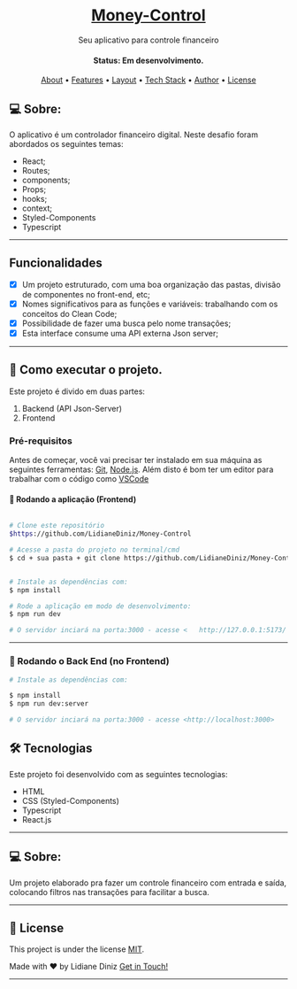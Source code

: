 <h1 align="center">
    <a href="#"> Money-Control </a>
</h1>

<p align="center"> Seu aplicativo para controle financeiro </p>

<h4 align="center"> 
	 Status: Em desenvolvimento.
</h4>

<p align="center">
 <a href="#-about">About</a> •
 <a href="#-Features">Features</a> •
 <a href="#-layout">Layout</a> • 
 <a href="#-tech-stack">Tech Stack</a> • 
 <a href="#-author">Author</a> • 
 <a href="#-license">License</a>

</p>

## 💻 Sobre:

O aplicativo é um controlador financeiro digital.
Neste desafio foram abordados os seguintes temas:

- React;
- Routes;
- components;
- Props;
- hooks;
- context;
- Styled-Components
- Typescript

---

## Funcionalidades

- [x] Um projeto estruturado, com uma boa organização das pastas, divisão de componentes no front-end, etc;
- [x] Nomes significativos para as funções e variáveis: trabalhando com os conceitos do Clean Code;
- [x] Possibilidade de fazer uma busca pelo nome transações;
- [x] Esta interface consume uma API externa Json server;

---

## 🚀 Como executar o projeto.

Este projeto é divido em duas partes:
1. Backend (API Json-Server) 
2. Frontend 


### Pré-requisitos

Antes de começar, você vai precisar ter instalado em sua máquina as seguintes ferramentas:
[Git](https://git-scm.com), [Node.js](https://nodejs.org/en/). 
Além disto é bom ter um editor para trabalhar com o código como [VSCode](https://code.visualstudio.com/)



#### 🎲 Rodando a aplicação (Frontend)

```bash

# Clone este repositório
$https://github.com/LidianeDiniz/Money-Control

# Acesse a pasta do projeto no terminal/cmd
$ cd + sua pasta + git clone https://github.com/LidianeDiniz/Money-Control


# Instale as dependências com:
$ npm install

# Rode a aplicação em modo de desenvolvimento:
$ npm run dev

# O servidor inciará na porta:3000 - acesse <   http://127.0.0.1:5173/ >
```
---

### 🎲 Rodando o Back End (no Frontend)
```bash
# Instale as dependências com:

$ npm install
$ npm run dev:server

# O servidor inciará na porta:3000 - acesse <http://localhost:3000>
```


## 🛠 Tecnologias

Este projeto foi desenvolvido com as seguintes tecnologias:

- HTML
- CSS (Styled-Components)
- Typescript
- React.js

---


## 💻 Sobre:


Um projeto elaborado pra fazer um controle financeiro com entrada e saída, colocando filtros nas transações para facilitar a busca.



---

## 📝 License

This project is under the license [MIT](./LICENSE).

Made with ❤️ by Lidiane Diniz  [Get in Touch!](https://www.linkedin.com/in/lidiane-cristina-diniz)

---
